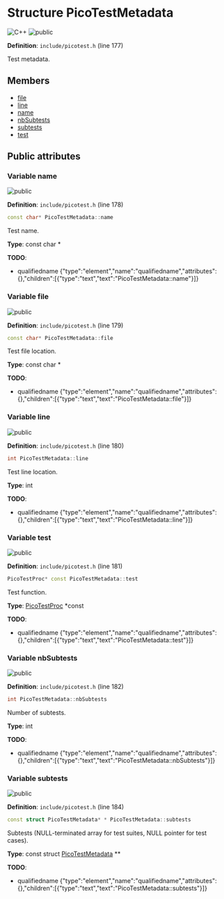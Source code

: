 <a id="struct_pico_test_metadata"></a>
# Structure PicoTestMetadata

![][C++]
![][public]

**Definition**: `include/picotest.h` (line 177)

Test metadata.



## Members

* [file](struct_pico_test_metadata.md#struct_pico_test_metadata_1a1e57db62ee1f5581d0f0bca333e21304)
* [line](struct_pico_test_metadata.md#struct_pico_test_metadata_1a98c9bcbb6844cf75dd8005110b03887d)
* [name](struct_pico_test_metadata.md#struct_pico_test_metadata_1a253651ce46bc33b206c12787e8ccb166)
* [nbSubtests](struct_pico_test_metadata.md#struct_pico_test_metadata_1a7dd93cc6b50428b9594d171c28a563c1)
* [subtests](struct_pico_test_metadata.md#struct_pico_test_metadata_1a543874ce98d5f3516e4e5bda6f4e61a3)
* [test](struct_pico_test_metadata.md#struct_pico_test_metadata_1a3f209675beb238cc9a2caf31996c3388)

## Public attributes

<a id="struct_pico_test_metadata_1a253651ce46bc33b206c12787e8ccb166"></a>
### Variable name

![][public]

**Definition**: `include/picotest.h` (line 178)


```cpp
const char* PicoTestMetadata::name
```




Test name.



**Type**: const char *

**TODO**:

* qualifiedname {"type":"element","name":"qualifiedname","attributes":{},"children":[{"type":"text","text":"PicoTestMetadata::name"}]}

<a id="struct_pico_test_metadata_1a1e57db62ee1f5581d0f0bca333e21304"></a>
### Variable file

![][public]

**Definition**: `include/picotest.h` (line 179)


```cpp
const char* PicoTestMetadata::file
```




Test file location.



**Type**: const char *

**TODO**:

* qualifiedname {"type":"element","name":"qualifiedname","attributes":{},"children":[{"type":"text","text":"PicoTestMetadata::file"}]}

<a id="struct_pico_test_metadata_1a98c9bcbb6844cf75dd8005110b03887d"></a>
### Variable line

![][public]

**Definition**: `include/picotest.h` (line 180)


```cpp
int PicoTestMetadata::line
```




Test line location.



**Type**: int

**TODO**:

* qualifiedname {"type":"element","name":"qualifiedname","attributes":{},"children":[{"type":"text","text":"PicoTestMetadata::line"}]}

<a id="struct_pico_test_metadata_1a3f209675beb238cc9a2caf31996c3388"></a>
### Variable test

![][public]

**Definition**: `include/picotest.h` (line 181)


```cpp
PicoTestProc* const PicoTestMetadata::test
```




Test function.



**Type**: [PicoTestProc](group__public__interface.md#group__public__interface_1ga5c445b2f0ea8f269813f7e479753bff9) *const

**TODO**:

* qualifiedname {"type":"element","name":"qualifiedname","attributes":{},"children":[{"type":"text","text":"PicoTestMetadata::test"}]}

<a id="struct_pico_test_metadata_1a7dd93cc6b50428b9594d171c28a563c1"></a>
### Variable nbSubtests

![][public]

**Definition**: `include/picotest.h` (line 182)


```cpp
int PicoTestMetadata::nbSubtests
```




Number of subtests.



**Type**: int

**TODO**:

* qualifiedname {"type":"element","name":"qualifiedname","attributes":{},"children":[{"type":"text","text":"PicoTestMetadata::nbSubtests"}]}

<a id="struct_pico_test_metadata_1a543874ce98d5f3516e4e5bda6f4e61a3"></a>
### Variable subtests

![][public]

**Definition**: `include/picotest.h` (line 184)


```cpp
const struct PicoTestMetadata* * PicoTestMetadata::subtests
```




Subtests (NULL-terminated array for test suites, NULL pointer for test cases).



**Type**: const struct [PicoTestMetadata](struct_pico_test_metadata.md#struct_pico_test_metadata) **

**TODO**:

* qualifiedname {"type":"element","name":"qualifiedname","attributes":{},"children":[{"type":"text","text":"PicoTestMetadata::subtests"}]}

[public]: https://img.shields.io/badge/-public-brightgreen (public)
[C++]: https://img.shields.io/badge/language-C%2B%2B-blue (C++)